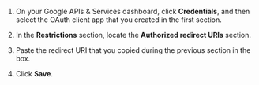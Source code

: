 1. On your Google APIs & Services dashboard, click **Credentials**, and then select the OAuth client app that you created in the <GuideLink link="../create-an-app-at-idp">first section</GuideLink>.

2. In the **Restrictions** section, locate the **Authorized redirect URIs** section.

3. Paste the redirect URI that you copied during the <GuideLink link="../configure-idp-in-okta">previous section</GuideLink> in the box.

4. Click **Save**.
